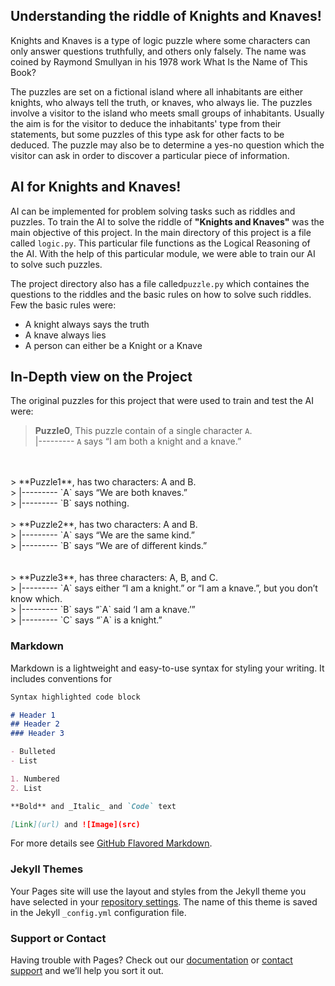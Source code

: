## Understanding the riddle of Knights and Knaves!

Knights and Knaves is a type of logic puzzle where some characters can only answer questions truthfully, and others only falsely. The name was coined by Raymond Smullyan in his 1978 work What Is the Name of This Book? <br>

The puzzles are set on a fictional island where all inhabitants are either knights, who always tell the truth, or knaves, who always lie. The puzzles involve a visitor to the island who meets small groups of inhabitants. Usually the aim is for the visitor to deduce the inhabitants' type from their statements, but some puzzles of this type ask for other facts to be deduced. The puzzle may also be to determine a yes-no question which the visitor can ask in order to discover a particular piece of information.


## AI for Knights and Knaves!

AI can be implemented for problem solving tasks such as riddles and puzzles. To train the AI to solve the riddle of **"Knights and Knaves"** was the main objective of this project. In the main directory of this project is a file called `logic.py`. This particular file functions as the Logical Reasoning of the AI. With the help of this particular module, we were able to train our AI to solve such puzzles. <br>

The project directory also has a file called`puzzle.py` which containes the questions to the riddles and the basic rules on how to solve such riddles. Few the basic rules were:
- A knight always says the truth
- A knave always lies
- A person can either be a Knight or a Knave

## In-Depth view on the Project

The original puzzles for this project that were used to train and test the AI were: <br>

> **Puzzle0**, This puzzle contain of a single character `A`.<br>
> |---------  `A` says “I am both a knight and a knave.”
<br>
<br>
> **Puzzle1**, has two characters: A and B. <br>
> |---------  `A` says “We are both knaves.” <br>
> |---------  `B` says nothing.
<br>
<br>
> **Puzzle2**, has two characters: A and B. <br>
> |---------  `A` says “We are the same kind.” <br>
> |---------  `B` says “We are of different kinds.” <br>
<br>
<br>
> **Puzzle3**, has three characters: A, B, and C. <br>
> |---------  `A` says either “I am a knight.” or “I am a knave.”, but you don’t know which. <br>
> |---------  `B` says “`A` said ‘I am a knave.’” <br>
> |---------  `C` says “`A` is a knight.” <br>


### Markdown

Markdown is a lightweight and easy-to-use syntax for styling your writing. It includes conventions for

```markdown
Syntax highlighted code block

# Header 1
## Header 2
### Header 3

- Bulleted
- List

1. Numbered
2. List

**Bold** and _Italic_ and `Code` text

[Link](url) and ![Image](src)
```

For more details see [GitHub Flavored Markdown](https://guides.github.com/features/mastering-markdown/).

### Jekyll Themes

Your Pages site will use the layout and styles from the Jekyll theme you have selected in your [repository settings](https://github.com/ManavMehta-Official/Knights-and-Knaves/settings/pages). The name of this theme is saved in the Jekyll `_config.yml` configuration file.

### Support or Contact

Having trouble with Pages? Check out our [documentation](https://docs.github.com/categories/github-pages-basics/) or [contact support](https://support.github.com/contact) and we’ll help you sort it out.
